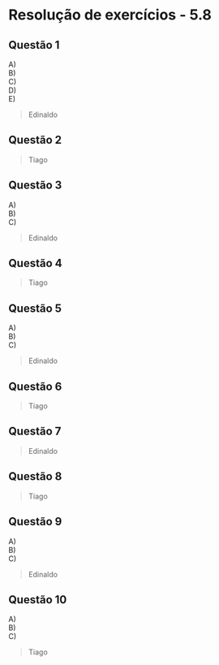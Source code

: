 #  Resolução de exercícios - 5.8 

##  Questão 1
A)  
B)  
C)  
D)  
E)  

> Edinaldo

## Questão 2
 > Tiago

## Questão 3
A)  
B)  
C)  
 
> Edinaldo

## Questão 4
> Tiago 

## Questão 5
A)  
B)  
C)  

> Edinaldo

## Questão 6
> Tiago

## Questão 7
> Edinaldo

## Questão 8
> Tiago

## Questão 9
A)  
B)  
C)  

> Edinaldo 

## Questão 10
A)  
B)  
C)  

> Tiago 

